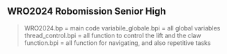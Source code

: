 ## WRO2024 Robomission Senior High

> WRO2024.bp = main code
> variabile_globale.bpi = all global variables
> thread_control.bpi = all function to control the lift and the claw
> function.bpi = all function for navigating, and also repetitive tasks
